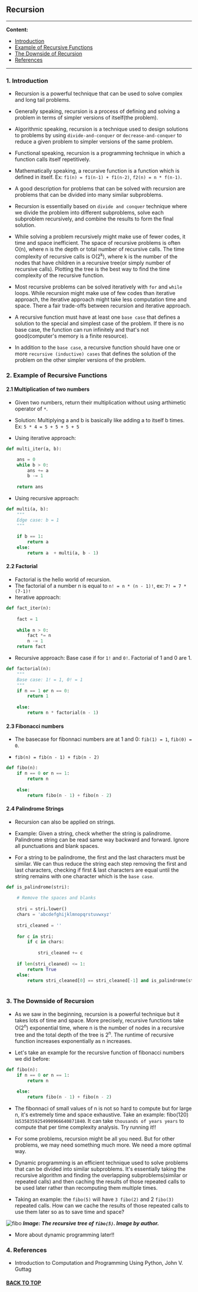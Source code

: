 ## Recursion

<a name='0'></a>
*******

**Content:**
* [Introduction](#1)
* [Example of Recursive Functions](#2)
* [The Downside of Recursion](#3)
* [References](#4)
*******

<a name='1'></a>
### 1. Introduction

* Recursion is a powerful technique that can be used to solve complex and long tail problems.

* Generally speaking, recursion is a process of defining and solving a problem in terms of simpler versions of itself(the problem).

* Algorithmic speaking, recursion is a technique used to design solutions to problems by using `divide-and-conquer` or `decrease-and-conquer` to reduce a given problem to simpler versions of the same problem. 

* Functional speaking, recursion is a programming technique in which a function calls itself repetitively.

* Mathematically speaking, a recursive function is a function which is defined in itself. Ex: `f1(n) = f1(n-1) + f1(n-2)`, `f2(n) = n * f(n-1)`.
  
* A good description for problems that can be solved with recursion are problems that can be divided into many similar subproblems.

* Recursion is essentially based on `divide and conquer` technique where we divide the problem into different subproblems, solve each subproblem recursively, and combine the results to form the final solution.

* While solving a problem recursively might make use of fewer codes, it time and space inefficient. The space of recursive problems is often O(n), where n is the depth or total number of recursive calls. The time complexity of recursive calls is O(2<sup>k</sup>), where k is the number of the nodes that have children in a recursive tree(or simply number of recursive calls). Plotting the tree is the best way to find the time complexity of the recursive function.
  
* Most recursive problems can be solved iteratively with `for` and `while` loops. While recursion might make use of few codes than iterative approach, the iterative approach might take less computation time and space. There a fair trade-offs between recursion and iterative approach.
  
* A recursive function must have at least one `base case` that defines a solution to the special and simplest case of the problem. If there is no base case, the function can run infinitely and that's not good(computer's memory is a finite resource).

* In addition to the `base case`, a recursive function should have one or more `recursive (inductive) cases` that defines the solution of the problem on the other simpler versions of the problem.

<a name='2'></a>
### 2. Example of Recursive Functions

#### 2.1 Multiplication of two numbers

* Given two numbers, return their multiplication without using arthimetic operator of `*`. 
* Solution: Multiplying a and b is basically like adding a to itself b times. Ex: `5 * 4 = 5 + 5 + 5 + 5`

* Using iterative approach:

```python
def multi_iter(a, b):

    ans = 0
    while b > 0:
        ans += a
        b -= 1
        
    return ans
```

* Using recursive approach:

```python
def multi(a, b):
    """
    Edge case: b = 1
    """
    
    if b == 1:
        return a
    else:
        return a  + multi(a, b - 1)
```

#### 2.2 Factorial

* Factorial is the hello world of recursion.
* The factorial of a number n is equal to `n! = n * (n - 1)!`, ex: `7! = 7 * (7-1)!`
* Iterative approach:

```python
def fact_iter(n):
    
    fact = 1
    
    while n > 0:
        fact *= n
        n -= 1
    return fact
```
* Recursive approach: Base case if for `1!` and `0!`.  Factorial of 1 and 0 are 1.

```python
def factorial(n):
    """
    Base case: 1! = 1, 0! = 1
    """
    if n == 1 or n == 0:
        return 1
    
    else:
        return n * factorial(n - 1)
```

#### 2.3 Fibonacci numbers

* The basecase for fibonnaci numbers are at 1 and 0: `fib(1) = 1`, `fib(0) = 0`.

* `fib(n) = fib(n - 1) + fib(n - 2)`
  
```python
def fibo(n):
    if n == 0 or n == 1:
        return n
    
    else:
        return fibo(n - 1) + fibo(n - 2)   
```

#### 2.4 Palindrome Strings

* Recursion can also be applied on strings. 
* Example: Given a string, check whether the string is palindrome. Palindrome string can be read same way backward and forward. Ignore all punctuations and blank spaces.
  
* For a string to be palindrome, the first and the last characters must be similar. We can thus reduce the string each step removing the first and last characters, checking if first & last characters are equal until the string remains with one character which is the `base case`.

```python
def is_palindrome(stri):
    
    # Remove the spaces and blanks
    
    stri = stri.lower()
    chars = 'abcdefghijklmnopqrstuvwxyz'
    
    stri_cleaned = ''
    
    for c in stri:
        if c in chars:
            
            stri_cleaned += c
    
    if len(stri_cleaned) <= 1:
        return True
    else:
        return stri_cleaned[0] == stri_cleaned[-1] and is_palindrome(stri_cleaned[1:-1])
  
```

<a name='3'></a>
### 3. The Downside of Recursion

* As we saw in the beginning, recursion is a powerful technique but it takes lots of time and space. More precisely, recursive functions take O(2<sup>n</sup>) exponential time, where n is the number of nodes in a recursive tree and the total depth of the tree is 2<sup>n</sup>. The runtime of recursive function increases exponentially as n increases.

* Let's take an example for the recursive function of fibonacci numbers we did before:
  
```python
def fibo(n):
    if n == 0 or n == 1:
        return n
    
    else:
        return fibo(n - 1) + fibo(n - 2)   
```

* The fibonnaci of small values of n is not so hard to compute but for large n, it's extremely time and space exhaustive. Take an example: fibo(120) is`5358359254990966640871840`. It can take `thousands of years years` to compute that per time complexity analysis. Try running it!!

* For some problems, recursion might be all you need. But for other problems, we may need something much more. We need a more optimal way.

* Dynamic programming is an efficient technique used to solve problems that can be divided into similar subproblems. It's essentially taking the recursive algorithm and finding the overlapping subproblems(similar or repeated calls) and then caching the results of those repeated calls to be used later rather than recomputing them multiple times.

* Taking an example: the `fibo(5)` will have `3 fibo(2)` and 2 `fibo(3)` repeated calls. How can we cache the results of those repeated calls to use them later so as to save time and space?

![fibo](../images/fibo.JPG)
***Image: The recursive tree of `fibo(5)`.  Image by author.***

* More about dynamic programming later!!

<a name='4'></a>
### 4. References

* Introduction to Computation and Programming Using Python, John V. Guttag
#### [BACK TO TOP](#0)